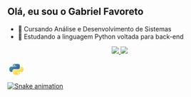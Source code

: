 ## Olá, eu sou o Gabriel Favoreto

- 🔭 Cursando Análise e Desenvolvimento de Sistemas
- 🌱 Estudando a linguagem Python voltada para back-end

<div align="center">
  <a href="https://github.com/gabrielfavoreto">
  <img height="180em" src="https://github-readme-stats.vercel.app/api?username=gabrielfavoreto&show_icons=true&theme=dark&include_all_commits=true&count_private=true"/>
  <img height="180em" src="https://github-readme-stats.vercel.app/api/top-langs/?username=gabrielfavoreto&layout=compact&langs_count=7&theme=dark"/>
</div>

<div style="display: inline_block"><br>
  
  <img align="center" alt="Rafa-Python" height="30" width="40" src="https://raw.githubusercontent.com/devicons/devicon/master/icons/python/python-original.svg">
  
  <!-- <img align="right" alt="Rafa-pic" height="150" style="border-radius:50px;" 
  src="https://media.discordapp.net/attachments/639956127056134178/890373478988013628/Publicacoes_Instagram_1_1.png?width=676&height=676">
  -->
</div>

<div> 
  
   ![Snake animation](https://github.com/gabrielfavoreto/gabrielfavoreto/blob/output/github-contribution-grid-snake.svg)

</div>
